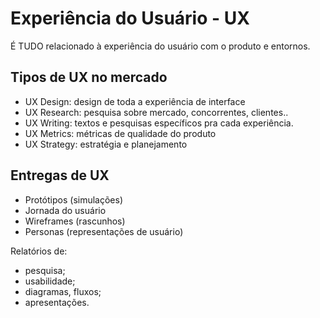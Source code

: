 # Experiência do Usuário - UX


É TUDO relacionado à experiência do usuário com o produto e entornos.

## Tipos de UX no mercado


- UX Design: design de toda a experiência de interface
- UX Research: pesquisa sobre mercado, concorrentes, clientes..
- UX Writing: textos e pesquisas específicos pra cada experiência. 
- UX Metrics: métricas de qualidade do produto
- UX Strategy: estratégia e planejamento


## Entregas de UX

- Protótipos (simulações)
- Jornada do usuário
- Wireframes (rascunhos)
- Personas (representações de usuário)

Relatórios de:

- pesquisa;
- usabilidade;
- diagramas, fluxos;
- apresentações.